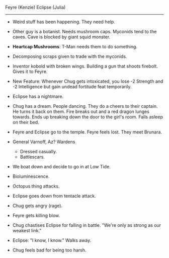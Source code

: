 Feyre (Kenzie)
Eclipse (Julia)

---
- Weird stuff has been happening. They need help.
- Other guy is a botanist. Needs mushroom caps. Myconids tend to the caves. Cave is blocked by giant squid monster.

- **Heartcap Mushrooms**: T-Man needs them to do something.
- Decomposing scraps given to trade with the myconids.

- Inventor kobold with broken wings. Building a gun that shoots firebolt. Gives it to Feyre.

- New Feature: Whenever Chug gets intoxicated, you lose -2 Strength and -2 Intelligence but gain undead fortitude feat temporarily.

- Eclipse has a nightmare.
- Chug has a dream. People dancing. They do a cheers to their captain. He turns it back on them. Fire breaks out and a red dragon lunges towards. Ends up breaking down the door to the girl's room. Falls asleep on their bed.

- Feyre and Eclipse go to the temple. Feyre feels lost. They meet Brunara.

- General Varnoff, Az? Wardens
	- Dressed casually.
	- Battlescars.

- We boat down and decide to go in at Low Tide.
- Bioluminescence.
- Octopus thing attacks.
- Eclipse goes down from tentacle attack.
- Chug gets angry (rage).
- Feyre gets killing blow.

- Chug chastises Eclipse for falling in battle. "We're only as strong as our weakest link."
- Eclipse: "I know, I know." Walks away.
- Chug feels bad for being too harsh.